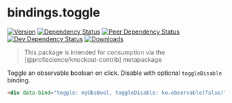 # bindings.toggle

[![Version][npm-version-shield]][npm]
[![Dependency Status][david-dm-shield]][david-dm]
[![Peer Dependency Status][david-dm-peer-shield]][david-dm-peer]
[![Dev Dependency Status][david-dm-dev-shield]][david-dm-dev]
[![Downloads][npm-stats-shield]][npm-stats]

[david-dm]: https://david-dm.org/Profiscience/knockout-contrib?path=packages/bindings.toggle
[david-dm-shield]: https://david-dm.org/Profiscience/knockout-contrib/status.svg?path=packages/bindings.toggle
[david-dm-peer]: https://david-dm.org/Profiscience/knockout-contrib?path=packages/bindings.toggle&type=peer
[david-dm-peer-shield]: https://david-dm.org/Profiscience/knockout-contrib/peer-status.svg?path=packages/bindings.toggle
[david-dm-dev]: https://david-dm.org/Profiscience/knockout-contrib?path=packages/bindings.toggle&type=dev
[david-dm-dev-shield]: https://david-dm.org/Profiscience/knockout-contrib/dev-status.svg?path=packages/bindings.toggle
[npm]: https://www.npmjs.com/package/@profiscience/knockout-contrib-bindings-toggle
[npm-version-shield]: https://img.shields.io/npm/v/@profiscience/knockout-contrib-bindings-toggle.svg
[npm-stats]: http://npm-stat.com/charts.html?package=@profiscience/knockout-contrib-bindings-toggle&author=&from=&to=
[npm-stats-shield]: https://img.shields.io/npm/dt/@profiscience/knockout-contrib-bindings-toggle.svg?maxAge=2592000

> This package is intended for consumption via the [@profiscience/knockout-contrib] metapackage

Toggle an observable boolean on click. Disable with optional `toggleDisable` binding.

```html
<div data-bind="toggle: myObsBool, toggleDisable: ko.observable(false)"></div>
```
